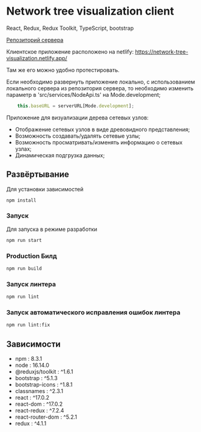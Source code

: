 # Network tree visualization client
React, Redux, Redux Toolkit, TypeScript, bootstrap

[Репозиторий сервера](https://github.com/KaguraDun/network-tree-visualization-server)

Клиентское приложение расположено на netlify: https://network-tree-visualization.netlify.app/

Там же его можно удобно протестировать.

Если необходимо развернуть приложение локально, с использованием локального сервера из репозитория сервера, то необходимо изменить параметр в 'src/services/NodeApi.ts' на Mode.development;

```js
    this.baseURL = serverURL[Mode.development];
```

Приложение для визуализации дерева сетевых узлов:
- Отображение сетевых узлов в виде древовидного представления;
- Возможность создавать/удалять сетевые узлы;
- Возможноcть просматривать/изменять информацию о сетевых узлах; 
- Динамическая подгрузка данных;

## Развёртывание
Для установки зависимостей
```bash
npm install
```
### Запуск
Для запуска в режиме разработки
```bash
npm run start
```

### Production Билд
```bash
npm run build
```
### Запуск линтера
```bash
npm run lint
```
### Запуск автоматического исправления ошибок линтера
```bash
npm run lint:fix
```

## Зависимости
*  npm : 8.3.1
*  node : 16.14.0
*  @reduxjs/toolkit  :   ^1.6.1  
*  bootstrap  :   ^5.1.3  
*  bootstrap-icons  :   ^1.8.1  
*  classnames  :   ^2.3.1  
*  react  :   ^17.0.2 
*  react-dom  :   ^17.0.2
*  react-redux  :   ^7.2.4
*  react-router-dom  :   ^5.2.1
*  redux  :   ^4.1.1